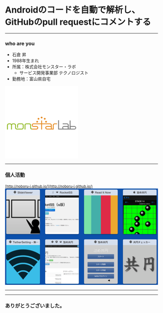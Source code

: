 # Androidのコードを自動で解析し、GitHubのpull requestにコメントする

---

### who are you

- 石倉 昇
- 1988年生まれ
- 所属：株式会社モンスター・ラボ
  - サービス開発事業部 テクノロジスト
- 勤務地：富山県自宅

<img src="img/ml.png" style="border: none">

---

### 個人活動

<small>[http://noboru-i.github.io/](http://noboru-i.github.io/)</small>
<img src="img/private_work.png" style="border: none">

---


---

### ありがとうございました。
